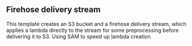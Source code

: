 ## Firehose delivery stream

This template creates an S3 bucket and a firehose delivery stream, which applies a lambda directly to the stream for some preprocessing before delivering it to S3.
Using SAM to speed up lambda creation

